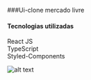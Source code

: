 ###Ui-clone mercado livre
<br />

#### Tecnologias utilizadas 
React JS <br />
TypeScript <br />
Styled-Components <br />

![alt text](https://github.com/wellingtongabriel/ui-clone-mercado-livre/blob/master/layout.png)
